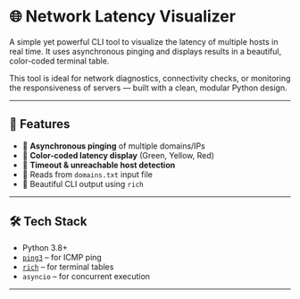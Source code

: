 # 🌐 Network Latency Visualizer

A simple yet powerful CLI tool to visualize the latency of multiple hosts in real time. It uses asynchronous pinging and displays results in a beautiful, color-coded terminal table.

This tool is ideal for network diagnostics, connectivity checks, or monitoring the responsiveness of servers — built with a clean, modular Python design.

---

## 📌 Features

- 🔁 **Asynchronous pinging** of multiple domains/IPs
- 🌈 **Color-coded latency display** (Green, Yellow, Red)
- 🧪 **Timeout & unreachable host detection**
- 📄 Reads from `domains.txt` input file
- 🎨 Beautiful CLI output using `rich`

---

## 🛠️ Tech Stack

- Python 3.8+
- [`ping3`](https://pypi.org/project/ping3/) – for ICMP ping
- [`rich`](https://pypi.org/project/rich/) – for terminal tables
- `asyncio` – for concurrent execution

---


